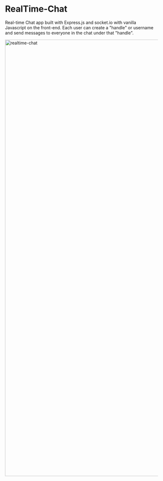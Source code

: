 # RealTime-Chat
Real-time Chat app built with Express.js and socket.io with vanilla Javascript on the front-end. Each user can create a "handle" or username and send messages to everyone in the chat under that "handle".

<img width="1433" alt="realtime-chat" src="https://user-images.githubusercontent.com/41505038/51410876-14e70300-1b23-11e9-81dc-8c62170a3e46.png">
